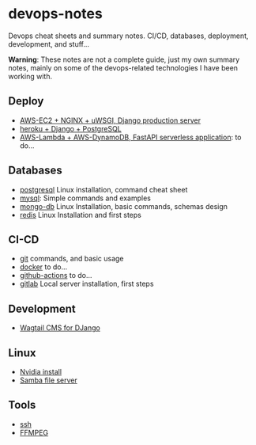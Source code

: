 # devops-notes
Devops cheat sheets and summary notes. CI/CD, databases, deployment, development, and stuff...

**Warning**: These notes are not a complete guide, just my own summary notes, mainly on some of the devops-related technologies I have been working with.


## Deploy
* [AWS-EC2 + NGINX + uWSGI,  Django production server](/Deploy/AWS-EC2-NGINX-uWSGI-DJANGO.md)
* [heroku + Django + PostgreSQL](/Deploy/heroku.md)
* [AWS-Lambda + AWS-DynamoDB, FastAPI serverless application](): to do...

## Databases
* [postgresql](/Databases/postgresql.md) Linux installation, command cheat sheet
* [mysql](Databases/MySQL.md): Simple commands and examples
* [mongo-db](/Databases/MongoDB.md) Linux Installation, basic commands, schemas design
* [redis](/Databases/Redis.md) Linux Installation and first steps

## CI-CD
* [git](/CI-CD/git.md) commands, and basic usage
* [docker](/CI-CD/docker.md) to do...
* [github-actions]() to do...
* [gitlab](/CI-CD/gitlab.md) Local server installation, first steps


## Development
* [Wagtail CMS for DJango](/Development/wagtail.md)

## Linux
* [Nvidia install](/Tools/nvidia.md)
* [Samba file server](/Tools/samba.md)

## Tools
* [ssh](/Tools/ssh.md)
* [FFMPEG](/Tools/ffmpeg.md)
